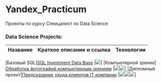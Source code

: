 # Yandex_Practicum

Проекты по курсу Спеицалист по Data Science

###  Data Science Projects:
| Название | Краткое описание и ссылка| Технологии |
| :--------: | :--------: | :-------: |
<!--
|Исследовательский анализ данных|[Анализ рынка недвижимости](https://github.com/Alexander-Firsov/practicum.yandex.ru_data-scientist/tree/main/07-%D0%98%D1%81%D1%81%D0%BB%D0%B5%D0%B4%D0%BE%D0%B2%D0%B0%D1%82%D0%B5%D0%BB%D1%8C%D1%81%D0%BA%D0%B8%D0%B9_%D0%B0%D0%BD%D0%B0%D0%BB%D0%B8%D0%B7_%D0%B4%D0%B0%D0%BD%D0%BD%D1%8B%D1%85-%D0%98%D1%81%D1%81%D0%BB%D0%B5%D0%B4%D0%BE%D0%B2%D0%B0%D0%BD%D0%B8%D0%B5_%D0%BE%D0%B1%D1%8A%D1%8F%D0%B2%D0%BB%D0%B5%D0%BD%D0%B8%D0%B9_%D0%BE_%D0%BF%D1%80%D0%BE%D0%B4%D0%B0%D0%B6%D0%B5_%D0%BA%D0%B2%D0%B0%D1%80%D1%82%D0%B8%D1%80) |<img src="https://img.shields.io/badge/Pandas-black?style=flat-square&logo=pandas&logoColor=orange"/><img src="https://img.shields.io/badge/MatPlotlib-black?style=flat-square"/><img src="https://img.shields.io/badge/SciPy-yellow?style=flat-square"/>|
|Статистический анализ данных|[Проверка статистических гипотез для сервиса аренды самокатов](https://github.com/Alexander-Firsov/practicum.yandex.ru_data-scientist/tree/main/08-%D0%A1%D1%82%D0%B0%D1%82%D0%B8%D1%81%D1%82%D0%B8%D1%87%D0%B5%D1%81%D0%BA%D0%B8%D0%B9_%D0%B0%D0%BD%D0%B0%D0%BB%D0%B8%D0%B7_%D0%B4%D0%B0%D0%BD%D0%BD%D1%8B%D1%85-%D0%98%D1%81%D1%81%D0%BB%D0%B5%D0%B4%D0%BE%D0%B2%D0%B0%D0%BD%D0%B8%D0%B5_%D0%B3%D0%B8%D0%BF%D0%BE%D1%82%D0%B5%D0%B7_%D0%B4%D0%BB%D1%8F_%D1%80%D0%B0%D0%B7%D0%B2%D0%B8%D1%82%D0%B8%D1%8F_%D1%81%D0%B5%D1%80%D0%B2%D0%B8%D1%81%D0%B0_%D0%B0%D1%80%D0%B5%D0%BD%D0%B4%D1%8B_%D1%81%D0%B0%D0%BC%D0%BE%D0%BA%D0%B0%D1%82%D0%BE%D0%B2) |<img src="https://img.shields.io/badge/Pandas-black?style=flat-square&logo=pandas&logoColor=orange"/><img src="https://img.shields.io/badge/MatPlotlib-black?style=flat-square"/><img src="https://img.shields.io/badge/SciPy-yellow?style=flat-square"/>|
|Сборный проект 1|[Анализ и оценка популярности игр](https://github.com/Alexander-Firsov/practicum.yandex.ru_data-scientist/tree/main/10-%D0%A1%D0%B1%D0%BE%D1%80%D0%BD%D1%8B%D0%B9_%D0%BF%D1%80%D0%BE%D0%B5%D0%BA%D1%82_1-%D0%9E%D0%BF%D1%80%D0%B5%D0%B4%D0%B5%D0%BB%D0%B5%D0%BD%D0%B8%D0%B5_%D0%BF%D0%B0%D1%80%D0%B0%D0%BC%D0%B5%D1%82%D1%80%D0%BE%D0%B2_%D0%BE%D0%BF%D1%80%D0%B5%D0%B4%D0%B5%D0%BB%D1%8F%D1%8E%D1%89%D0%B8%D1%85_%D1%83%D1%81%D0%BF%D0%B5%D1%88%D0%BD%D0%BE%D1%81%D1%82%D1%8C_%D0%BA%D0%BE%D0%BC%D0%BF%D1%8C%D1%8E%D1%82%D0%B5%D1%80%D0%BD%D1%8B%D1%85_%D0%B8%D0%B3%D1%80) |<img src="https://img.shields.io/badge/Pandas-black?style=flat-square&logo=pandas&logoColor=orange"/><img src="https://img.shields.io/badge/MatPlotlib-black?style=flat-square"/><img src="https://img.shields.io/badge/Plotly-black?style=flat-square&logo=plotly&logoColor=orange"/>||
|Введение в машинное обучение|[Прогноз рекомендации тарифов](https://github.com/Alexander-Firsov/practicum.yandex.ru_data-scientist/tree/main/11-%D0%92%D0%B2%D0%B5%D0%B4%D0%B5%D0%BD%D0%B8%D0%B5_%D0%B2_%D0%BC%D0%B0%D1%88%D0%B8%D0%BD%D0%BD%D0%BE%D0%B5_%D0%BE%D0%B1%D1%83%D1%87%D0%B5%D0%BD%D0%B8%D0%B5-%D0%A0%D0%B5%D0%BA%D0%BE%D0%BC%D0%B5%D0%BD%D0%B4%D0%B0%D1%86%D0%B8%D1%8F_%D1%82%D0%B0%D1%80%D0%B8%D1%84%D0%BE%D0%B2_%D0%BA%D0%BB%D0%B8%D0%B5%D0%BD%D1%82%D0%B0%D0%BC_%D0%BC%D0%BE%D0%B1%D0%B8%D0%BB%D1%8C%D0%BD%D0%BE%D0%B9_%D1%81%D0%B2%D1%8F%D0%B7%D0%B8) |<img src="https://img.shields.io/badge/Pandas-black?style=flat-square&logo=pandas&logoColor=orange"/><img src="https://img.shields.io/badge/Sklearn-black?style=flat-square&logo=scikitlearn&logoColor=orange"/>|
|Обучение с учителем|[Прогноз оттока клиентов банка](https://github.com/Alexander-Firsov/practicum.yandex.ru_data-scientist/tree/main/12-%D0%9E%D0%B1%D1%83%D1%87%D0%B5%D0%BD%D0%B8%D0%B5_%D1%81_%D1%83%D1%87%D0%B8%D1%82%D0%B5%D0%BB%D0%B5%D0%BC-%D0%9F%D1%80%D0%BE%D0%B3%D0%BD%D0%BE%D0%B7%D0%B8%D1%80%D0%BE%D0%B2%D0%B0%D0%BD%D0%B8%D0%B5_%D1%83%D1%85%D0%BE%D0%B4%D0%B0_%D0%BA%D0%BB%D0%B8%D0%B5%D0%BD%D1%82%D0%B0_%D0%B8%D0%B7_%D0%B1%D0%B0%D0%BD%D0%BA%D0%B0) |<img src="https://img.shields.io/badge/Pandas-black?style=flat-square&logo=pandas&logoColor=orange"/><img src="https://img.shields.io/badge/Sklearn-black?style=flat-square&logo=scikitlearn&logoColor=orange"/>|
|Машинное обучение в бизнесе|[Определение наиболее выгодного региона нефтедобычи](https://github.com/Alexander-Firsov/practicum.yandex.ru_data-scientist/tree/main/13-%D0%9C%D0%B0%D1%88%D0%B8%D0%BD%D0%BD%D0%BE%D0%B5_%D0%BE%D0%B1%D1%83%D1%87%D0%B5%D0%BD%D0%B8%D0%B5_%D0%B2_%D0%B1%D0%B8%D0%B7%D0%BD%D0%B5%D1%81%D0%B5-%D0%92%D1%8B%D0%B1%D0%BE%D1%80_%D0%BB%D0%BE%D0%BA%D0%B0%D1%86%D0%B8%D0%B8_%D0%B4%D0%BB%D1%8F_%D1%81%D0%BA%D0%B2%D0%B0%D0%B6%D0%B8%D0%BD%D1%8B)|<img src="https://img.shields.io/badge/Pandas-black?style=flat-square&logo=pandas&logoColor=orange"/><img src="https://img.shields.io/badge/Plotly-black?style=flat-square&logo=plotly&logoColor=orange"/>|
|Сборный проект 2|[Восстановление золота](https://github.com/Alexander-Firsov/practicum.yandex.ru_data-scientist/tree/main/14-%D0%A1%D0%B1%D0%BE%D1%80%D0%BD%D1%8B%D0%B9_%D0%BF%D1%80%D0%BE%D0%B5%D0%BA%D1%82_2-%D0%92%D0%BE%D1%81%D1%81%D1%82%D0%B0%D0%BD%D0%BE%D0%B2%D0%BB%D0%B5%D0%BD%D0%B8%D0%B5_%D0%B7%D0%BE%D0%BB%D0%BE%D1%82%D0%B0_%D0%B8%D0%B7_%D1%80%D1%83%D0%B4%D1%8B)|<img src="https://img.shields.io/badge/Pandas-black?style=flat-square&logo=pandas&logoColor=orange"/><img src="https://img.shields.io/badge/Plotly-black?style=flat-square&logo=plotly&logoColor=orange"/>|
|Линейная алгебра|[Защита данных о клиентах](https://github.com/Alexander-Firsov/practicum.yandex.ru_data-scientist/tree/main/15-%D0%9B%D0%B8%D0%BD%D0%B5%D0%B9%D0%BD%D0%B0%D1%8F_%D0%B0%D0%BB%D0%B3%D0%B5%D0%B1%D1%80%D0%B0-%D0%97%D0%B0%D1%89%D0%B8%D1%82%D0%B0_%D0%BF%D0%B5%D1%80%D1%81%D0%BE%D0%BD%D0%B0%D0%BB%D1%8C%D0%BD%D1%8B%D1%85_%D0%B4%D0%B0%D0%BD%D0%BD%D1%8B%D1%85_%D0%BA%D0%BB%D0%B8%D0%B5%D0%BD%D1%82%D0%BE%D0%B2) |<img src="https://img.shields.io/badge/Pandas-black?style=flat-square&logo=pandas&logoColor=orange"/><img src="https://img.shields.io/badge/Sklearn-black?style=flat-square&logo=scikitlearn&logoColor=orange"/>|
|Численные методы|[Определение стоимости автомобилей с пробегом](https://github.com/Alexander-Firsov/practicum.yandex.ru_data-scientist/tree/main/16-%D0%A7%D0%B8%D1%81%D0%BB%D0%B5%D0%BD%D0%BD%D1%8B%D0%B5_%D0%BC%D0%B5%D1%82%D0%BE%D0%B4%D1%8B-%D0%9E%D0%BF%D1%80%D0%B5%D0%B4%D0%B5%D0%BB%D0%B5%D0%BD%D0%B8%D0%B5_%D1%81%D1%82%D0%BE%D0%B8%D0%BC%D0%BE%D1%81%D1%82%D0%B8_%D0%B0%D0%B2%D1%82%D0%BE%D0%BC%D0%BE%D0%B1%D0%B8%D0%BB%D0%B5%D0%B9) |<img src="https://img.shields.io/badge/Sklearn-black?style=flat-square&logo=scikitlearn&logoColor=orange"/><img src="https://img.shields.io/badge/Plotly-black?style=flat-square&logo=plotly&logoColor=orange"/><img src="https://img.shields.io/badge/LightGBM-black?style=flat-square"/>|
|Временные ряды|[Прогнозирование количества заказов такси с помощью временных рядов](https://github.com/Alexander-Firsov/practicum.yandex.ru_data-scientist/tree/main/17-%D0%92%D1%80%D0%B5%D0%BC%D0%B5%D0%BD%D0%BD%D1%8B%D0%B5_%D1%80%D1%8F%D0%B4%D1%8B-%D0%9F%D1%80%D0%BE%D0%B3%D0%BD%D0%BE%D0%B7%D0%B8%D1%80%D0%BE%D0%B2%D0%B0%D0%BD%D0%B8%D0%B5_%D0%B7%D0%B0%D0%BA%D0%B0%D0%B7%D0%BE%D0%B2_%D1%82%D0%B0%D0%BA%D1%81%D0%B8) |<img src="https://img.shields.io/badge/statsmodels-black?style=flat-square&"/><img src="https://img.shields.io/badge/Scikitlearn-black?style=flat-square&logo=scikitlearn&logoColor=yellow"/>|
|Машинное обучение для текстов|[Классификация токсичных комментариев](https://github.com/Alexander-Firsov/practicum.yandex.ru_data-scientist/tree/main/19-%D0%9C%D0%B0%D1%88%D0%B8%D0%BD%D0%BD%D0%BE%D0%B5_%D0%BE%D0%B1%D1%83%D1%87%D0%B5%D0%BD%D0%B8%D0%B5_%D0%B4%D0%BB%D1%8F_%D1%82%D0%B5%D0%BA%D1%81%D1%82%D0%BE%D0%B2-%D0%9F%D0%BE%D0%B8%D1%81%D0%BA_%D1%82%D0%BE%D0%BA%D1%81%D0%B8%D1%87%D0%BD%D1%8B%D1%85_%D0%BA%D0%BE%D0%BC%D0%BC%D0%B5%D0%BD%D1%82%D0%B0%D1%80%D0%B8%D0%B5%D0%B2) |<img src="[https://img.shields.io/badge/SciPy-black?style=flat-square&logo=scipy&logoColor=orange](https://img.shields.io/badge/Scikitlearn-black?style=flat-square&logo=scikitlearn&logoColor=yellow)"/><img src="https://img.shields.io/badge/TQDM-black?style=flat-square&logo=tqdm&logoColor=orange"/>|
-->
|Базовый SQL|[SQL Investment Data Base](https://github.com/Alexander-Firsov/practicum.yandex.ru_data-scientist/tree/main/20-%D0%91%D0%B0%D0%B7%D0%BE%D0%B2%D1%8B%D0%B9_SQL) |<img src="https://img.shields.io/badge/PostgreSQL-black?style=flat-square&logo=postgresql&logoColor=white"/>|
|Компьютерной зрение|[Обработка фотографий компьютерным зрением](https://github.com/Alexander-Firsov/practicum.yandex.ru_data-scientist/tree/main/21-%D0%9A%D0%BE%D0%BC%D0%BF%D1%8C%D1%8E%D1%82%D0%B5%D1%80%D0%BD%D0%BE%D0%B5_%D0%B7%D1%80%D0%B5%D0%BD%D0%B8%D0%B5-%D0%9E%D0%BF%D1%80%D0%B5%D0%B4%D0%B5%D0%BB%D0%B5%D0%BD%D0%B8%D0%B5_%D0%B2%D0%BE%D0%B7%D1%80%D0%B0%D1%81%D1%82%D0%B0_%D0%BF%D0%BE%D0%BA%D1%83%D0%BF%D0%B0%D1%82%D0%B5%D0%BB%D0%B5%D0%B9_%D0%BF%D0%BE_%D1%84%D0%BE%D1%82%D0%BE%D0%B3%D1%80%D0%B0%D1%84%D0%B8%D0%B8) |<img src="https://img.shields.io/badge/Keras-black?style=flat-square&logo=keras&logoColor=red"/><img src="https://img.shields.io/badge/Python-Blue?style=flat-square&logo=pythony&logoColor=yellow"/>|
|Дипломный проект|[Предсказание ухода клиентов IT компании](https://github.com/Alexander-Firsov/practicum.yandex.ru_data-scientist/tree/main/22-%D0%A4%D0%B8%D0%BD%D0%B0%D0%BB%D1%8C%D0%BD%D1%8B%D0%B9_%D0%BF%D1%80%D0%BE%D0%B5%D0%BA%D1%82-%D0%9F%D1%80%D0%BE%D0%B3%D0%BD%D0%BE%D0%B7%D0%B8%D1%80%D0%BE%D0%B2%D0%B0%D0%BD%D0%B8%D0%B5_%D1%83%D1%85%D0%BE%D0%B4%D0%B0_%D0%BA%D0%BB%D0%B8%D0%B5%D0%BD%D1%82%D0%B0_%D0%BF%D1%80%D0%BE%D0%B2%D0%B0%D0%B9%D0%B4%D0%B5%D1%80%D0%B0) |<img src="https://img.shields.io/badge/Sklearn-black?style=flat-square&logo=scikitlearn&logoColor=orange"/><img src="https://img.shields.io/badge/Plotly-black?style=flat-square&logo=plotly&logoColor=orange"/><img src="https://img.shields.io/badge/CatBoost-black?style=flat-square"/>|






